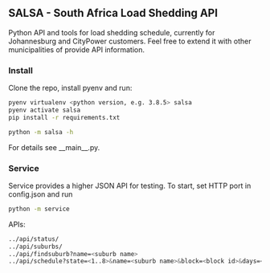 ## SALSA - South Africa Load Shedding API

Python API and tools for load shedding schedule, currently for Johannesburg and CityPower customers.
Feel free to extend it with other municipalities of provide API information.

### Install

Clone the repo, install pyenv and run:
```bash
pyenv virtualenv <python version, e.g. 3.8.5> salsa
pyenv activate salsa
pip install -r requirements.txt

python -m salsa -h
```

For details see \_\_main\_\_.py.

### Service
Service provides a higher JSON API for testing.
To start, set HTTP port in config.json and run
```bash
python -m service
```

APIs:
```bash
../api/status/
../api/suburbs/
../api/findsuburb?name=<suburb name>
../api/schedule?state=<1..8>&name=<suburb name>&block=<block id>&days=<results for today+days>
```
